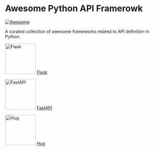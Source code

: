 # Awesome Python API Framerowk

[![Awesome](https://awesome.re/badge.svg)](https://awesome.re)

A curated collection of awesome frameworks related to API definition in Python.

<a href="https://carlosma7.github.io/awesome-python-api-framework/doc/flask" target="_blank"><img src="https://upload.wikimedia.org/wikipedia/commons/thumb/3/3c/Flask_logo.svg/1280px-Flask_logo.svg.png" width="100" alt="Flask"></img></a> [Flask](https://carlosma7.github.io/awesome-python-api-framework/doc/flask)

<a href="https://carlosma7.github.io/awesome-python-api-framework/doc/fastapi" target="_blank"><img src="https://fastapi.tiangolo.com/img/logo-margin/logo-teal.png" width="100" alt="FastAPI"></img></a> [FastAPI](https://carlosma7.github.io/awesome-python-api-framework/doc/fastapi)

<a href="https://carlosma7.github.io/awesome-python-api-framework/doc/hug" target="_blank"><img src="https://repository-images.githubusercontent.com/39233228/a6ee8980-69f7-11e9-8a0a-4c3bc5613633" width="100" alt="Hug"></img></a> [Hug](https://carlosma7.github.io/awesome-python-api-framework/doc/hug)
